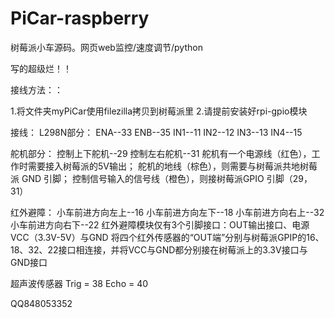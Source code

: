 # PiCar-raspberry
树莓派小车源码。网页web监控/速度调节/python

写的超级烂！！

接线方法：：

1.将文件夹myPiCar使用filezilla拷贝到树莓派里
2.请提前安装好rpi-gpio模块

接线：
L298N部分：
ENA--33
ENB--35
IN1--11
IN2--12
IN3--13
IN4--15


舵机部分：
控制上下舵机--29
控制左右舵机--31
舵机有一个电源线（红色），工作时需要接入树莓派的5V输出；
舵机的地线（棕色），则需要与树莓派共地树莓派 GND 引脚；
控制信号输入的信号线（橙色），则接树莓派GPIO 引脚（29，31）


红外避障：
小车前进方向左上--16
小车前进方向左下--18
小车前进方向右上--32
小车前进方向右下--22
红外避障模块仅有3个引脚接口：OUT输出接口、电源VCC（3.3V-5V）与GND
将四个红外传感器的“OUT端”分别与树莓派GPIP的16、18、32、22接口相连接，并将VCC与GND都分别接在树莓派上的3.3V接口与GND接口

超声波传感器
Trig = 38
Echo = 40


QQ848053352
